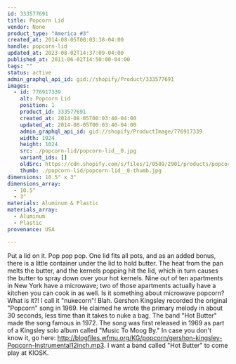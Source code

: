 ```yaml
---
id: 333577691
title: Popcorn Lid
vendor: None
product_type: "America #3"
created_at: 2014-08-05T00:03:38-04:00
handle: popcorn-lid
updated_at: 2023-08-02T14:37:09-04:00
published_at: 2011-06-02T14:50:00-04:00
tags: ""
status: active
admin_graphql_api_id: gid://shopify/Product/333577691
images:
  - id: 776917339
    alt: Popcorn Lid
    position: 1
    product_id: 333577691
    created_at: 2014-08-05T00:03:40-04:00
    updated_at: 2014-08-05T00:03:40-04:00
    admin_graphql_api_id: gid://shopify/ProductImage/776917339
    width: 1024
    height: 1024
    src: ./popcorn-lid/popcorn-lid__0.jpg
    variant_ids: []
    oldSrc: https://cdn.shopify.com/s/files/1/0589/2901/products/popcorn-lid.jpeg?v=1407211420
    thumb: ./popcorn-lid/popcorn-lid__0-thumb.jpg
dimensions: 10.5" x 3"
dimensions_array:
  - 10.5"
  - 3"
materials: Aluminum & Plastic
materials_array:
  - Aluminum
  - Plastic
provenance: USA

---
```


Put a lid on it. Pop pop pop. One lid fits all pots, and as an added bonus, there is a little container under the lid to hold butter. The heat from the pan melts the butter, and the kernels popping hit the lid, which in turn causes the butter to spray down over your hot kernels. Nine out of ten apartments in New York have a microwave; two of those apartments actually have a kitchen you can cook in as well. Is it something about microwave popcorn? What is it?! I call it "nukecorn"! Blah. Gershon Kingsley recorded the original "Popcorn" song in 1969. He claimed he wrote the primary melody in about 30 seconds, less time than it takes to nuke a bag. The band "Hot Butter" made the song famous in 1972. The song was first released in 1969 as part of a Kingsley solo album called "Music To Moog By." In case you don't know it, go here: http://blogfiles.wfmu.org/KG/popcorn/gershon-kingsley-Popcorn-Instrumental12inch.mp3. I want a band called "Hot Butter" to come play at KIOSK.